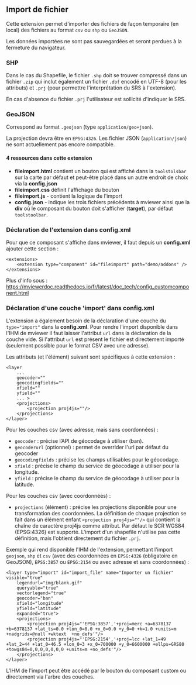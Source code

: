 ## Import de fichier

Cette extension permet d'importer des fichiers de façon temporaire (en local) des fichiers au format `csv` ou `shp` ou `GeoJSON`. 

Les données importées ne sont pas sauvegardées et seront perdues à la fermeture du navigateur.

### SHP

Dans le cas du Shapefile, le fichier `.shp` doit se trouver compressé dans un fichier `.zip` qui inclut également un fichier `.dbf` encodé en UTF-8 (pour les attributs) et `.prj` (pour permettre l'interprétation du SRS à l'extension).

En cas d'absence du fichier `.prj` l'utilisateur est sollicité d'indiquer le SRS.

### GeoJSON

Correspond au format `.geojson` (type `application/geo+json`).

La projection devra être en `EPSG:4326`. Les fichier JSON (`application/json`) ne sont actuellement pas encore compatible.

#### 4 ressources dans cette extension

 - **fileimport.html** contient un bouton qui est affiché dans la `toolstolsbar` sur la carte par défaut et peut-être placé dans un autre endroit de choix via la **config.json**
 - **fileimport.css** définit l'affichage du bouton
 - **fileimport.js** - contient la logique de l'import
 - **config.json** - indique les trois fichiers précédents à mviewer ainsi que la **div** où le composant du bouton doit s'afficher (**target**),
 par défaut `toolstoolbar`.

### Déclaration de l'extension dans config.xml

Pour que ce composant s'affiche dans mviewer, il faut depuis un **config.xml** ajouter cette section :

````
<extensions>
    <extension type="component" id="fileimport" path="demo/addons" />
</extensions>
 ````

Plus d'info sous : https://mviewerdoc.readthedocs.io/fr/latest/doc_tech/config_customcomponent.html

### Déclaration d'une couche 'import' dans config.xml

L'extension a également besoin de la déclaration d'une couche du `type="import"` dans la **config.xml**.
Pour rendre l'import disponible dans l'IHM de mviewer il faut laisser l'attribut `url` dans la déclaration de la couche vide.
Si l'attribut `url` est présent le fichier est directement importé (seulement possible pour le format CSV avec une adresse).

Les attributs (et l'élément) suivant sont spécifiques à cette extension :

````
<layer
    ...
    geocoder=""
    geocodingfields=""
    xfield=""
    yfield=""
    ... >
    <projections>
        <projection proj4js=""/>
    </projections>
</layer>
````

Pour les couches csv (avec adresse, mais sans coordonnées) :
* ``geocoder`` : précise l’API de géocodage à utiliser (ban).
* ``geocoderurl`` (optionnel) : permet de overrider l'url par défaut du geocoder 
* ``geocodingfields`` : précise les champs utilisables pour le géocodage.
* ``xfield`` : précise le champ du service de géocodage à utiliser pour la longitude.
* ``yfield`` : précise le champ du service de géocodage à utiliser pour la latitude.

Pour les couches csv (avec coordonnées) :
* ``projections`` (élément) : précise les projections disponible pour une transformation des coordonnées.
La définition de chaque projection se fait dans un élément enfant ``<projection proj4js=""/>`` qui contient la chaîne de caractère proj4js comme attribut.
Par défaut le SCR WGS84 (EPSG:4326) est supporté. L'import d'un shapefile n'utilise pas cette définition, mais l'obtient directement du fichier `.prj`.

Exemple qui rend disponible l'IHM de l'extension, permettant l'import `geojson`, `shp` et `csv` (avec des coordonnées en `EPSG:4326` (obligatoire en GeoJSON), `EPSG:3857` ou `EPSG:2154` ou avec adresse et sans coordonnées) :

````
<layer type="import" id="import_file" name="Importer un fichier"  visible="true"
    legendurl="img/blank.gif"
    queryable="true"
    vectorlegend="true"
    geocoder="ban"
    xfield="longitude"
    yfield="latitude"
    expanded="true">
    <projections>
        <projection proj4js="'EPSG:3857','+proj=merc +a=6378137 +b=6378137 +lat_ts=0.0 +lon_0=0.0 +x_0=0.0 +y_0=0 +k=1.0 +units=m +nadgrids=@null +wktext  +no_defs'"/>
        <projection proj4js="'EPSG:2154','+proj=lcc +lat_1=49 +lat_2=44 +lat_0=46.5 +lon_0=3 +x_0=700000 +y_0=6600000 +ellps=GRS80 +towgs84=0,0,0,0,0,0,0 +units=m +no_defs'"/>
    </projections>
</layer>
````

L'IHM de l'import peut être accédé par le bouton du composant custom ou directement via l'arbre des couches.
